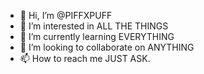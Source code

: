 - 👋 Hi, I’m @PIFFXPUFF
- 👀 I’m interested in ALL THE THINGS
- 🌱 I’m currently learning EVERYTHING
- 💞️ I’m looking to collaborate on ANYTHING
- 📫 How to reach me JUST ASK. 

<!---
PIFFXPUFF/PIFFXPUFF is a ✨ special ✨ repository because its `README.md` (this file) appears on your GitHub profile.
You can click the Preview link to take a look at your changes.
--->
